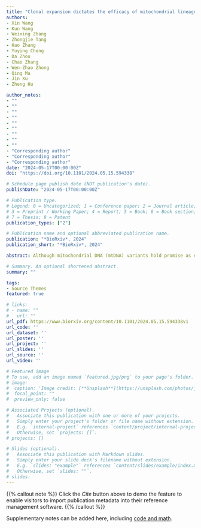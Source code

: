 ```yaml
---
title: "Clonal expansion dictates the efficacy of mitochondrial lineage tracing in single cells"
authors:
- Xin Wang
- Kun Wang
- Weixing Zhang
- Zhongjie Tang
- Hao Zhang
- Yuying Cheng
- Da Zhou
- Chao Zhang
- Wen-Zhao Zhong
- Qing Ma
- Jin Xu
- Zheng Hu

author_notes:
- ""
- ""
- ""
- ""
- ""
- ""
- ""
- ""
- ""
- "Corresponding author"
- "Corresponding author"
- "Corresponding author"
date: "2024-05-17T00:00:00Z"
doi: "https://doi.org/10.1101/2024.05.15.594338"

# Schedule page publish date (NOT publication's date).
publishDate: "2024-05-17T00:00:00Z"

# Publication type.
# Legend: 0 = Uncategorized; 1 = Conference paper; 2 = Journal article;
# 3 = Preprint / Working Paper; 4 = Report; 5 = Book; 6 = Book section;
# 7 = Thesis; 8 = Patent
publication_types: ["2"]

# Publication name and optional abbreviated publication name.
publication: "*BioRxiv*, 2024"
publication_short: "*BioRxiv*, 2024"

abstract: Although mitochondrial DNA (mtDNA) variants hold promise as endogenous barcodes for tracking human cell lineages, their efficacy as reliable lineage markers is hindered by the complex dynamics of mtDNA in somatic tissues. Here, we utilized computational modeling and single-cell genomics to thoroughly interrogate the origin and clonal dynamics of mtDNA lineage markers across various biological settings. Our findings revealed the majority of purported "clone informative variants (CIVs)" were pre-existing heteroplamies in the first cell instead of de novo somatic mutations during divisions. Moreover, CIVs demonstrated limited discriminatory power among different lineages during normal development; however, certain CIVs with consistently high allele frequencies proved capable of faithfully labeling cell lineages in scenarios of stringent clonal expansion. Inspired by our simulations, we introduced a lineage informative (LI) score, facilitating the identification of reliable mitochondrial lineage markers across different modalities of single-cell genomic data.

# Summary. An optional shortened abstract.
summary: ""

tags:
- Source Themes
featured: true

# links:
# - name: ""
#   url: ""
url_pdf: https://www.biorxiv.org/content/10.1101/2024.05.15.594338v1
url_code: ''
url_dataset: ''
url_poster: ''
url_project: ''
url_slides: ''
url_source: ''
url_video: ''

# Featured image
# To use, add an image named `featured.jpg/png` to your page's folder. 
# image:
#  caption: 'Image credit: [**Unsplash**](https://unsplash.com/photos/jdD8gXaTZsc)'
#  focal_point: ""
#  preview_only: false

# Associated Projects (optional).
#   Associate this publication with one or more of your projects.
#   Simply enter your project's folder or file name without extension.
#   E.g. `internal-project` references `content/project/internal-project/index.md`.
#   Otherwise, set `projects: []`.
# projects: []

# Slides (optional).
#   Associate this publication with Markdown slides.
#   Simply enter your slide deck's filename without extension.
#   E.g. `slides: "example"` references `content/slides/example/index.md`.
#   Otherwise, set `slides: ""`.
# slides:
---
```


{{% callout note %}}
Click the *Cite* button above to demo the feature to enable visitors to import publication metadata into their reference management software.
{{% /callout %}}

Supplementary notes can be added here, including [code and math](https://sourcethemes.com/academic/docs/writing-markdown-latex/).
